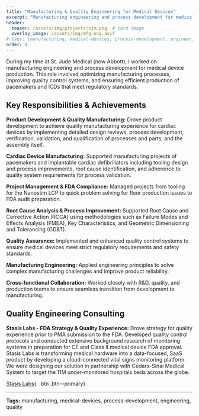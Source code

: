 ```yaml
---
title: "Manufacturing & Quality Engineering for Medical Devices"
excerpt: "Manufacturing engineering and process development for medical device production at St. Jude Medical."
header:
  teaser: /assets/img/projects/sjm.png  # card image
  overlay_image: /assets/img/mfg-eng.avif 
# tags: [manufacturing, medical-devices, process-development, engineering]
order: 4
---
```


During my time at St. Jude Medical (now Abbott), I worked on manufacturing engineering and process development for medical device production. This role involved optimizing manufacturing processes, improving quality control systems, and ensuring efficient production of pacemakers and ICDs that meet regulatory standards.

## Key Responsibilities & Achievements

**Product Development & Quality Manufacturing:** Drove product development to achieve quality manufacturing experience for cardiac devices by implementing detailed design reviews, process development, verification, validation, and qualification of processes and parts, and the assembly itself.

**Cardiac Device Manufacturing:** Supported manufacturing projects of pacemakers and implantable cardiac defibrillators including tooling design and process improvements, root cause identification, and adherence to quality system requirements for process validation.

**Project Management & FDA Compliance:** Managed projects from tooling for the Nanostim LCP to quick problem solving for floor production issues to FDA audit preparation.

**Root Cause Analysis & Process Improvement:** Supported Root Cause and Corrective Action (RCCA) using methodologies such as Failure Modes and Effects Analysis (FMEA), Key Characteristics, and Geometric Dimensioning and Tolerancing (GD&T).

**Quality Assurance:** Implemented and enhanced quality control systems to ensure medical devices meet strict regulatory requirements and safety standards.

**Manufacturing Engineering:** Applied engineering principles to solve complex manufacturing challenges and improve product reliability.

**Cross-functional Collaboration:** Worked closely with R&D, quality, and production teams to ensure seamless transition from development to manufacturing.

## Quality Engineering Consulting

**Stasis Labs - FDA Strategy & Quality Experience:** Drove strategy for quality experience prior to PMA submission to the FDA. Developed quality control protocols and conducted extensive background research of monitoring systems in preparation for CE and Class II medical device FDA approval. Stasis Labs is transforming medical hardware into a data-focused, SaaS product by developing a cloud-connected vital signs monitoring platform. We were designing our solution in partnership with Cedars-Sinai Medical System to target the 11M under-monitored hospitals beds across the globe.

[Stasis Labs](https://stasislabs.com){: .btn .btn--primary}

---

**Tags:** manufacturing, medical-devices, process-development, engineering, quality 
